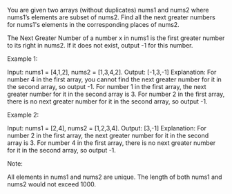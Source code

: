 
You are given two arrays (without duplicates) nums1 and nums2 where nums1’s elements are subset of nums2. Find all the next greater numbers for nums1's elements in the corresponding places of nums2.



The Next Greater Number of a number x in nums1 is the first greater number to its right in nums2. If it does not exist, output -1 for this number.


Example 1:

Input: nums1 = [4,1,2], nums2 = [1,3,4,2].
Output: [-1,3,-1]
Explanation:
    For number 4 in the first array, you cannot find the next greater number for it in the second array, so output -1.
    For number 1 in the first array, the next greater number for it in the second array is 3.
    For number 2 in the first array, there is no next greater number for it in the second array, so output -1.



Example 2:

Input: nums1 = [2,4], nums2 = [1,2,3,4].
Output: [3,-1]
Explanation:
    For number 2 in the first array, the next greater number for it in the second array is 3.
    For number 4 in the first array, there is no next greater number for it in the second array, so output -1.




Note:

All elements in nums1 and nums2 are unique.
The length of both nums1 and nums2 would not exceed 1000.
